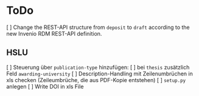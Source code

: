 # ToDo

[ ] Change the REST-API structure from `deposit` to `draft` according to the new Invenio RDM REST-API definition.

## HSLU

[ ] Steuerung über `publication-type` hinzufügen:
  [ ] bei `thesis` zusätzlich Feld `awarding-university`
[ ] Description-Handling mit Zeilenumbrüchen in xls checken (Zeileumbrüche, die aus PDF-Kopie entstehen)
[ ] `setup.py` anlegen
[ ] Write DOI in xls File